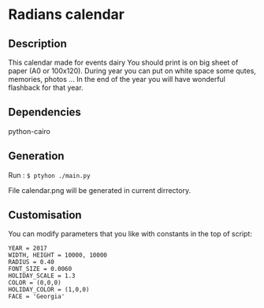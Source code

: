 # Radians calendar 

## Description 

This calendar made for events dairy
You should print is on big sheet of paper (A0 or 100x120).
During year you can put on white space some qutes, memories, photos ... 
In the end of the year you will have wonderful flashback for that year. 

## Dependencies
python-cairo

## Generation

Run : 
```$ ptyhon ./main.py```

File calendar.png will be generated in current dirrectory.

## Customisation

You can modify parameters that you like with constants in the top of script:
```
YEAR = 2017
WIDTH, HEIGHT = 10000, 10000
RADIUS = 0.40
FONT_SIZE = 0.0060
HOLIDAY_SCALE = 1.3
COLOR = (0,0,0)
HOLIDAY_COLOR = (1,0,0)
FACE = 'Georgia'
```



